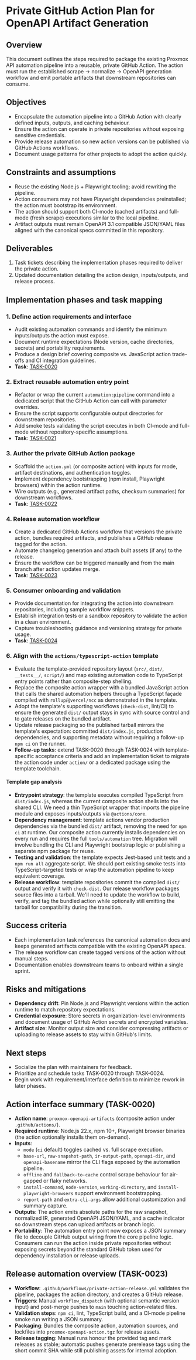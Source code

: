 # Private GitHub Action Plan for OpenAPI Artifact Generation

## Overview
This document outlines the steps required to package the existing Proxmox API
automation pipeline into a reusable, private GitHub Action. The action must
run the established scrape → normalize → OpenAPI generation workflow and emit
portable artifacts that downstream repositories can consume.

## Objectives
- Encapsulate the automation pipeline into a GitHub Action with clearly defined
  inputs, outputs, and caching behaviour.
- Ensure the action can operate in private repositories without exposing
  sensitive credentials.
- Provide release automation so new action versions can be published via
  GitHub Actions workflows.
- Document usage patterns for other projects to adopt the action quickly.

## Constraints and assumptions
- Reuse the existing Node.js + Playwright tooling; avoid rewriting the
  pipeline.
- Action consumers may not have Playwright dependencies preinstalled; the
  action must bootstrap its environment.
- The action should support both CI-mode (cached artifacts) and full-mode
  (fresh scrape) executions similar to the local pipeline.
- Artifact outputs must remain OpenAPI 3.1 compatible JSON/YAML files aligned
  with the canonical specs committed in this repository.

## Deliverables
1. Task tickets describing the implementation phases required to deliver the
   private action.
2. Updated documentation detailing the action design, inputs/outputs, and
   release process.

## Implementation phases and task mapping

### 1. Define action requirements and interface
- Audit existing automation commands and identify the minimum inputs/outputs
  the action must expose.
- Document runtime expectations (Node version, cache directories, secrets) and
  portability requirements.
- Produce a design brief covering composite vs. JavaScript action trade-offs
  and CI integration guidelines.
- **Task**: [TASK-0020](../tasks/TASK-0020-github-action-requirements.md)

### 2. Extract reusable automation entry point
- Refactor or wrap the current `automation:pipeline` command into a dedicated
  script that the GitHub Action can call with parameter overrides.
- Ensure the script supports configurable output directories for downstream
  repositories.
- Add smoke tests validating the script executes in both CI-mode and full-mode
  without repository-specific assumptions.
- **Task**: [TASK-0021](../tasks/TASK-0021-github-action-entrypoint.md)

### 3. Author the private GitHub Action package
- Scaffold the `action.yml` (or composite action) with inputs for mode,
  artifact destinations, and authentication toggles.
- Implement dependency bootstrapping (npm install, Playwright browsers) within
  the action runtime.
- Wire outputs (e.g., generated artifact paths, checksum summaries) for
  downstream workflows.
- **Task**: [TASK-0022](../tasks/TASK-0022-github-action-package.md)

### 4. Release automation workflow
- Create a dedicated GitHub Actions workflow that versions the private action,
  bundles required artifacts, and publishes a GitHub release tagged for the
  action.
- Automate changelog generation and attach built assets (if any) to the
  release.
- Ensure the workflow can be triggered manually and from the main branch after
  action updates merge.
- **Task**: [TASK-0023](../tasks/TASK-0023-github-action-release.md)

### 5. Consumer onboarding and validation
- Provide documentation for integrating the action into downstream
  repositories, including sample workflow snippets.
- Establish integration tests or a sandbox repository to validate the action
  in a clean environment.
- Capture troubleshooting guidance and versioning strategy for private usage.
- **Task**: [TASK-0024](../tasks/TASK-0024-github-action-adoption.md)

### 6. Align with the `actions/typescript-action` template
- Evaluate the template-provided repository layout (`src/`, `dist/`, `__tests__/`,
  `script/`) and map existing automation code to TypeScript entry points rather
  than composite-step shelling.
- Replace the composite action wrapper with a bundled JavaScript action that
  calls the shared automation helpers through a TypeScript façade compiled with
  `rollup`/`@vercel/ncc` as demonstrated in the template.
- Adopt the template's supporting workflows (`check-dist`, lint/CI) to ensure the
  generated `dist/` output stays in sync with source control and to gate releases
  on the bundled artifact.
- Update release packaging so the published tarball mirrors the template's
  expectation: committed `dist/index.js`, production dependencies, and
  supporting metadata without requiring a follow-up `npm ci` on the runner.
- **Follow-up tasks**: extend TASK-0020 through TASK-0024 with template-specific
  acceptance criteria and add an implementation ticket to migrate the action
  code under `action/` or a dedicated package using the template toolchain.

#### Template gap analysis
- **Entrypoint strategy**: the template executes compiled TypeScript from
  `dist/index.js`, whereas the current composite action shells into the shared
  CLI. We need a thin TypeScript wrapper that imports the pipeline module and
  exposes inputs/outputs via `@actions/core`.
- **Dependency management**: template actions vendor production dependencies via
  the bundled `dist/` artifact, removing the need for `npm ci` at runtime. Our
  composite action currently installs dependencies on every run and requires the
  full `tools/automation` tree. Migration will involve bundling the CLI and
  Playwright bootstrap logic or publishing a separate npm package for reuse.
- **Testing and validation**: the template expects Jest-based unit tests and a
  `npm run all` aggregate script. We should port existing smoke tests into
  TypeScript-targeted tests or wrap the automation pipeline to keep equivalent
  coverage.
- **Release workflow**: template repositories commit the compiled `dist/` output
  and verify it with `check-dist`. Our release workflow packages source files
  into a tarball. We'll need to update the workflow to build, verify, and tag
  the bundled action while optionally still emitting the tarball for
  compatibility during the transition.

## Success criteria
- Each implementation task references the canonical automation docs and keeps
  generated artifacts compatible with the existing OpenAPI specs.
- The release workflow can create tagged versions of the action without manual
  steps.
- Documentation enables downstream teams to onboard within a single sprint.

## Risks and mitigations
- **Dependency drift**: Pin Node.js and Playwright versions within the action
  runtime to match repository expectations.
- **Credential exposure**: Store secrets in organization-level environments and
  document usage of GitHub Action secrets and encrypted variables.
- **Artifact size**: Monitor output size and consider compressing artifacts or
  uploading to release assets to stay within GitHub's limits.

## Next steps
- Socialize the plan with maintainers for feedback.
- Prioritize and schedule tasks TASK-0020 through TASK-0024.
- Begin work with requirement/interface definition to minimize rework in later
phases.

## Action interface summary (TASK-0020)

- **Action name**: `proxmox-openapi-artifacts` (composite action under
  `.github/actions/`).
- **Required runtime**: Node.js 22.x, npm 10+, Playwright browser binaries (the
  action optionally installs them on-demand).
- **Inputs**:
  - `mode` (`ci` default) toggles cached vs. full scrape execution.
  - `base-url`, `raw-snapshot-path`, `ir-output-path`, `openapi-dir`, and
    `openapi-basename` mirror the CLI flags exposed by the automation pipeline.
  - `offline` and `fallback-to-cache` control scrape behaviour for air-gapped
    or flaky networks.
  - `install-command`, `node-version`, `working-directory`, and
    `install-playwright-browsers` support environment bootstrapping.
  - `report-path` and `extra-cli-args` allow additional customization and
    summary capture.
- **Outputs**: The action emits absolute paths for the raw snapshot, normalized
  IR, generated OpenAPI JSON/YAML, and a cache indicator so downstream steps can
  upload artifacts or branch logic.
- **Portability**: The automation entry point now exposes a JSON summary file to
  decouple GitHub output wiring from the core pipeline logic. Consumers can run
  the action inside private repositories without exposing secrets beyond the
  standard GitHub token used for dependency installation or release uploads.

## Release automation overview (TASK-0023)

- **Workflow**: `.github/workflows/private-action-release.yml` validates the
  pipeline, packages the action directory, and creates a GitHub release.
- **Triggers**: Manual `workflow_dispatch` (with optional semantic version
  input) and post-merge pushes to `main` touching action-related files.
- **Validation steps**: `npm ci`, lint, TypeScript build, and a CI-mode pipeline
  smoke run writing a JSON summary.
- **Packaging**: Bundles the composite action, automation sources, and
  lockfiles into `proxmox-openapi-action.tgz` for release assets.
- **Release tagging**: Manual runs honour the provided tag and mark releases as
  stable; automatic pushes generate prerelease tags using the short commit SHA
  while still publishing assets for internal adoption.
